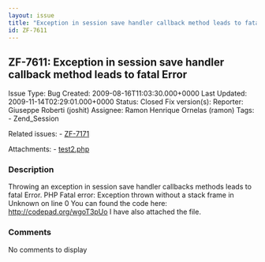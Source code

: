 ```yaml
---
layout: issue
title: "Exception in session save handler callback method leads to fatal Error"
id: ZF-7611
---
```


ZF-7611: Exception in session save handler callback method leads to fatal Error
-------------------------------------------------------------------------------

 Issue Type: Bug Created: 2009-08-16T11:03:30.000+0000 Last Updated: 2009-11-14T02:29:01.000+0000 Status: Closed Fix version(s): 
 Reporter:  Giuseppe Roberti (joshit)  Assignee:  Ramon Henrique Ornelas (ramon)  Tags: - Zend\_Session
 
 Related issues: - [ZF-7171](/issues/browse/ZF-7171)
 
 Attachments: - [test2.php](/issues/secure/attachment/12143/test2.php)
 
### Description

Throwing an exception in session save handler callbacks methods leads to fatal Error. PHP Fatal error: Exception thrown without a stack frame in Unknown on line 0 You can found the code here: <http://codepad.org/wgoT3pUo> I have also attached the file.

 

 

### Comments

No comments to display